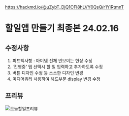 https://hackmd.io/@uZybT_DjQ1OFl8hLVY0QsQ/r1YiRtmnT

# 할일앱 만들기 최종본 24.02.16

## 수정사항

1. 피드백사항 : 아이템 전체 안보이는 현상 수정
2. '진행중' 탭 선택시 할 일 입력하고 추가하도록 수정
3. 버튼 디자인 수정 등 소소한 디자인 변경
4. 미디어쿼리 사용하여 헤드부분 display 변경 수정

## 프리뷰

![오늘할일프리뷰](https://github.com/EUNSOL0313/Coding_Project/assets/159598570/86eed0a5-4a16-46ed-b217-570ef8d69430)
